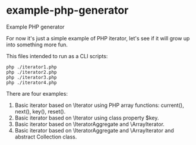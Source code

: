 # example-php-generator
Example PHP generator

For now it's just a simple example of PHP iterator, let's see if it will grow up into something more fun.

This files intended to run as a CLI scripts:
```console
php ./iterator1.php
php ./iterator2.php
php ./iterator3.php
php ./iterator4.php
```

There are four examples:
1. Basic iterator based on \Iterator using PHP array functions: current(), next(), key(), reset().
2. Basic iterator based on \Iterator using class property $key.
3. Basic iterator based on \IteratorAggregate and \ArrayIterator.
4. Basic iterator based on \IteratorAggregate and \ArrayIterator and abstract Collection class.
